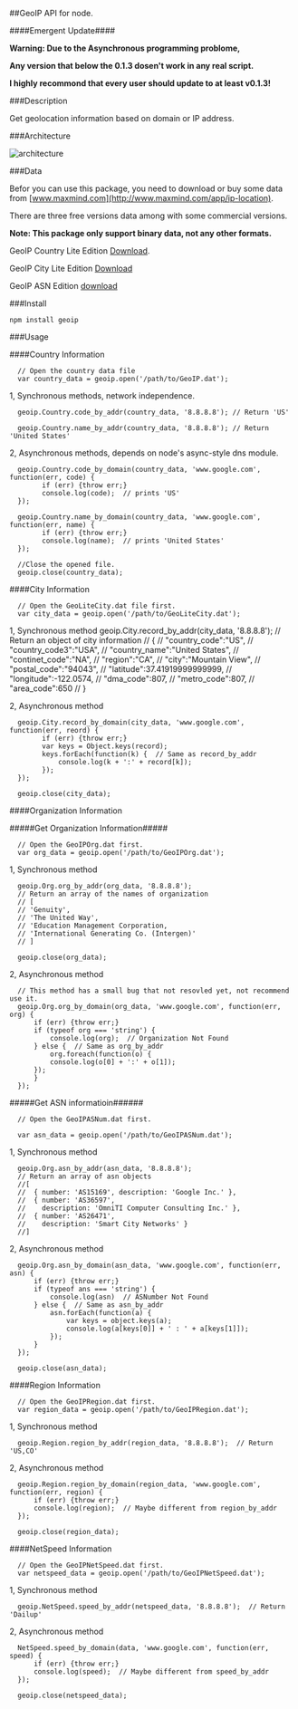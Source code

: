 ##GeoIP API for node.

####Emergent Update####

__Warning: Due to the Asynchronous programming problome,__

__Any version that below the 0.1.3 dosen't work in any real script.__

__I highly recommond that every user should update to at least v0.1.3!__

###Description

Get geolocation information based on domain or IP address.

###Architecture

![architecture](https://github.com/kuno/GeoIP/raw/master/misc/architecture.png)


###Data

Befor you can use this package, you need to download or buy some data from [www.maxmind.com](http://www.maxmind.com/app/ip-location).

There are three free versions data among with some commercial versions.

__Note: This package only support binary data, not any other formats.__

GeoIP Country Lite Edition [Download](http://geolite.maxmind.com/download/geoip/database/GeoLiteCountry/GeoIP.dat.gz).

GeoIP City Lite Edition [Download](http://geolite.maxmind.com/download/geoip/database/GeoLiteCity.dat.gz)

GeoIP ASN Edition [download](http://geolite.maxmind.com/download/geoip/database/asnum/GeoIPASNum.dat.gz)


###Install

    npm install geoip

###Usage

####Country Information

      // Open the country data file
      var country_data = geoip.open('/path/to/GeoIP.dat');

1, Synchronous methods, network independence.

      geoip.Country.code_by_addr(country_data, '8.8.8.8'); // Return 'US'

      geoip.Country.name_by_addr(country_data, '8.8.8.8'); // Return  'United States'

2, Asynchronous methods, depends on node's async-style dns module.

      geoip.Country.code_by_domain(country_data, 'www.google.com', function(err, code) {
            if (err) {throw err;}
            console.log(code);  // prints 'US'
      });

      geoip.Country.name_by_domain(country_data, 'www.google.com', function(err, name) {
            if (err) {throw err;}
            console.log(name);  // prints 'United States'
      });

      //Close the opened file.
      geoip.close(country_data);

####City Information

      // Open the GeoLiteCity.dat file first.
      var city_data = geoip.open('/path/to/GeoLiteCity.dat');

1, Synchronous method
      geoip.City.record_by_addr(city_data, '8.8.8.8');
      // Return an object of city information
      // {
      //  "country_code":"US",
      //  "country_code3":"USA",
      //  "country_name":"United States",
      //  "continet_code":"NA",
      //  "region":"CA",
      //  "city":"Mountain View",
      //  "postal_code":"94043",
      //  "latitude":37.41919999999999,
      //  "longitude":-122.0574,
      //  "dma_code":807,
      //  "metro_code":807,
      //  "area_code":650
      //  }    

2, Asynchronous method

      geoip.City.record_by_domain(city_data, 'www.google.com', function(err, reord) {
            if (err) {throw err;}
            var keys = Object.keys(record);
            keys.forEach(function(k) {  // Same as record_by_addr
                console.log(k + ':' + record[k]);
            });   
      });

      geoip.close(city_data);

####Organization Information

#####Get Organization Information#####

      // Open the GeoIPOrg.dat first.
      var org_data = geoip.open('/path/to/GeoIPOrg.dat');

1, Synchronous method

      geoip.Org.org_by_addr(org_data, '8.8.8.8');
      // Return an array of the names of organization
      // [
      // 'Genuity',
      // 'The United Way',
      // 'Education Management Corporation,
      // 'International Generating Co. (Intergen)'
      // ]    

      geoip.close(org_data);

2, Asynchronous method

      // This method has a small bug that not resovled yet, not recommend use it.
      geoip.Org.org_by_domain(org_data, 'www.google.com', function(err, org) {
          if (err) {throw err;}
          if (typeof org === 'string') {
              console.log(org);  // Organization Not Found
          } else {  // Same as org_by_addr
              org.foreach(function(o) {
              console.log(o[0] + ':' + o[1]);
          });
          }
      });

        
#####Get ASN informatioin######

      // Open the GeoIPASNum.dat first.

      var asn_data = geoip.open('/path/to/GeoIPASNum.dat');

1, Synchronous method

      geoip.Org.asn_by_addr(asn_data, '8.8.8.8');
      // Return an array of asn objects
      //[ 
      //  { number: 'AS15169', description: 'Google Inc.' },
      //  { number: 'AS36597',
      //    description: 'OmniTI Computer Consulting Inc.' },
      //  { number: 'AS26471',
      //    description: 'Smart City Networks' } 
      //]

2, Asynchronous method
      
      geoip.Org.asn_by_domain(asn_data, 'www.google.com', function(err, asn) {
          if (err) {throw err;}
          if (typeof ans === 'string') {
              console.log(asn)  // ASNumber Not Found
          } else {  // Same as asn_by_addr
              asn.forEach(function(a) {
                  var keys = object.keys(a);
                  console.log(a[keys[0]] + ' : ' + a[keys[1]]);
              });
          }
      });

      geoip.close(asn_data);

      
####Region Information

      // Open the GeoIPRegion.dat first.
      var region_data = geoip.open('/path/to/GeoIPRegion.dat');

1, Synchronous method

      geoip.Region.region_by_addr(region_data, '8.8.8.8');  // Return 'US,CO'

2, Asynchronous method

      geoip.Region.region_by_domain(region_data, 'www.google.com', function(err, region) {
          if (err) {throw err;}
          console.log(region);  // Maybe different from region_by_addr
      });

      geoip.close(region_data);


####NetSpeed Information

      // Open the GeoIPNetSpeed.dat first.
      var netspeed_data = geoip.open('/path/to/GeoIPNetSpeed.dat');

1, Synchronous method

      geoip.NetSpeed.speed_by_addr(netspeed_data, '8.8.8.8');  // Return 'Dailup'

2, Asynchronous method
      
      NetSpeed.speed_by_domain(data, 'www.google.com', function(err, speed) {
          if (err) {throw err;}
          console.log(speed);  // Maybe different from speed_by_addr
      });

      geoip.close(netspeed_data);
